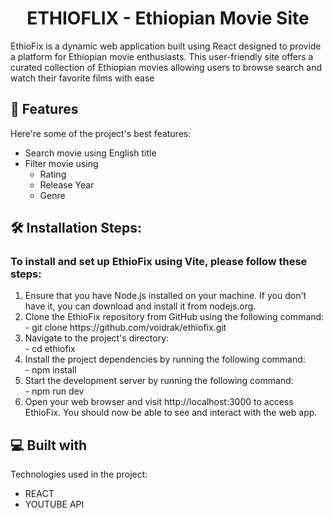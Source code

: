 <h1 align="center" id="title">ETHIOFLIX - Ethiopian Movie Site</h1>

<p id="description">EthioFix is a dynamic web application built using React designed to provide a platform for Ethiopian movie enthusiasts. This user-friendly site offers a curated collection of Ethiopian movies allowing users to browse search and watch their favorite films with ease</p>

  
  
<h2>🧐 Features</h2>

Here're some of the project's best features:

*   Search movie using English title
*   Filter movie using
    - Rating
    - Release Year
    - Genre

<h2>🛠️ Installation Steps:</h2>
<h3>To install and set up EthioFix using Vite, please follow these steps:</h3>
<ol>
 <li> Ensure that you have Node.js installed on your machine. If you don't have it, you can download and install it from nodejs.org.</li>
 <li> Clone the EthioFix repository from GitHub using the following command:</li>
    - git clone https://github.com/voidrak/ethiofix.git
<li>Navigate to the project's directory:</li>
   -  cd ethiofix
<li>Install the project dependencies by running the following command:</li>
   -  npm install
<li>Start the development server by running the following command:</li>
   - npm run dev
<li>Open your web browser and visit http://localhost:3000 to access EthioFix. You should now be able to see and interact with the web app.</li>
</ol>

  
  
<h2>💻 Built with</h2>

Technologies used in the project:

*   REACT
*   YOUTUBE API
